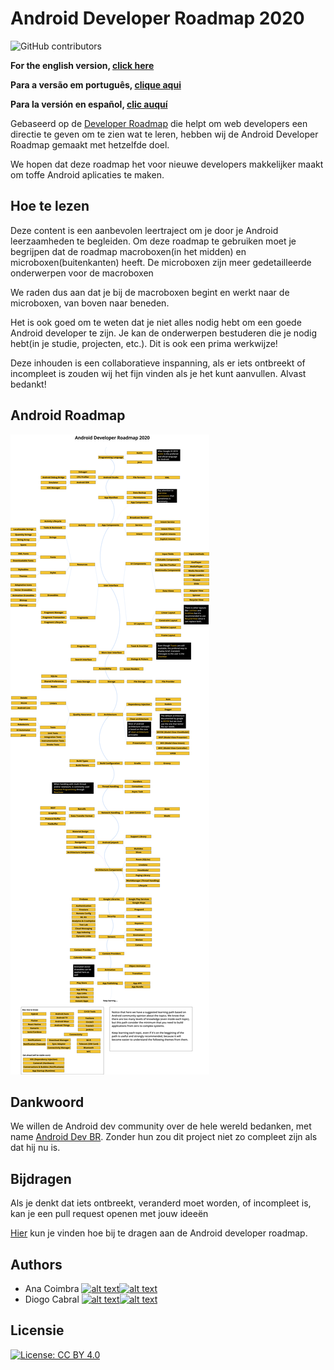 # Android Developer Roadmap 2020

![GitHub contributors](https://img.shields.io/github/contributors/anacoimbrag/android-developer-roadmap.svg?style=flat-square)

**For the english version, [click here](./README.md)**

**Para a versão em português, [clique aqui](./README_PT_BR.md)**

**Para la versión en español, [clic auquí](./README_ES.md)**

Gebaseerd op de [Developer Roadmap](https://github.com/kamranahmedse/developer-roadmap) die helpt om web developers een directie te geven om te zien wat te leren, hebben wij de Android Developer Roadmap gemaakt met hetzelfde doel.

We hopen dat deze roadmap het voor nieuwe developers makkelijker maakt om toffe Android aplicaties te maken.

## Hoe te lezen

Deze content is een aanbevolen leertraject om je door je Android leerzaamheden te begleiden. Om deze roadmap te gebruiken moet je begrijpen dat de roadmap macroboxen(in het midden) en microboxen(buitenkanten) heeft. De microboxen zijn meer gedetailleerde onderwerpen voor de macroboxen

We raden dus aan dat je bij de macroboxen begint en werkt naar de microboxen, van boven naar beneden.

Het is ook goed om te weten dat je niet alles nodig hebt om een goede Android developer te zijn. Je kan de onderwerpen bestuderen die je nodig hebt(in je studie, projecten, etc.). Dit is ook een prima werkwijze!

Deze inhouden is een collaboratieve inspanning, als er iets ontbreekt of incompleet is zouden wij het fijn vinden als je het kunt aanvullen. Alvast bedankt!

## Android Roadmap

![Android Roadmap](./images/android_roadmap.png)

## Dankwoord

We willen de Android dev community over de hele wereld bedanken, met name  [Android Dev BR](https://github.com/androiddevbr). Zonder hun zou dit project niet zo compleet zijn als dat hij nu is.

## Bijdragen

Als je denkt dat iets ontbreekt, veranderd moet worden, of incompleet is, kan je een pull request openen met jouw ideeën

[Hier](./docs/contributing_nl.md) kun je vinden hoe bij te dragen aan de Android developer roadmap.

## Authors

[1.1]: http://i.imgur.com/wWzX9uB.png "volg me op twitter"
[2.1]: http://i.imgur.com/9I6NRUm.png "volg me op github"

[1]: https://twitter.com/anacoimbrag
[2]: https://github.com/anacoimbrag
[3]: https://twitter.com/DrCabrales
[4]: https://github.com/drcabral/

- Ana Coimbra [![alt text][1.1]][1][![alt text][2.1]][2]
- Diogo Cabral [![alt text][1.1]][3][![alt text][2.1]][4]

## Licensie

[![License: CC BY 4.0](https://img.shields.io/badge/License-CC%20BY%204.0-lightgrey.svg)](https://creativecommons.org/licenses/by/4.0/)
